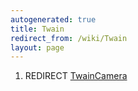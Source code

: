 ```yaml
---
autogenerated: true
title: Twain
redirect_from: /wiki/Twain
layout: page
---
```


1.  REDIRECT [TwainCamera](TwainCamera "wikilink")
